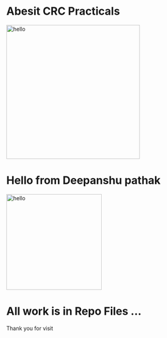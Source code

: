 # Abesit CRC Practicals 
<img width="350" alt="hello" src="https://abesit.edu.in/wp-content/uploads/2019/10/ABESIT-Group-Logo-RGB-align.png"/>

# Hello from Deepanshu pathak

<img width="250" alt="hello" src="https://miro.medium.com/v2/resize:fit:2400/1*XQH2OqyLQLBartMbnc681w.jpeg" />


# All work is in Repo Files ...
Thank you for visit
